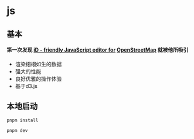 # js

## 基本 
#### 第一次发现 [iD - friendly JavaScript editor for](https://github.com/openstreetmap/iD) [OpenStreetMap](https://www.openstreetmap.org/) 就被他所吸引
- 渲染栩栩如生的数据
- 强大的性能
- 良好优雅的操作体验
- 基于d3.js

## 本地启动
```shell
pnpm install

pnpm dev
```
